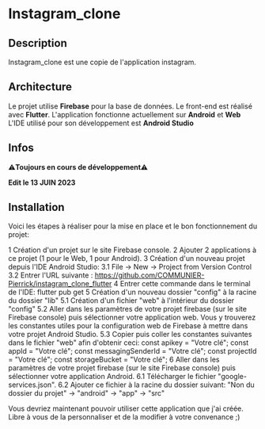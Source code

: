 # Instagram_clone

## Description

Instagram_clone est une copie de l'application instagram.

## Architecture

Le projet utilise **Firebase** pour la base de données.
Le front-end est réalisé avec **Flutter**.
L'application fonctionne actuellement sur **Android** et **Web**
L'IDE utilisé pour son développement est **Android Studio**

## Infos

⚠**Toujours en cours de développement**⚠

**Edit le 13 JUIN 2023**

## Installation

Voici les étapes à réaliser pour la mise en place et le bon fonctionnement du projet:

1 Création d'un projet sur le site Firebase console.
2 Ajouter 2 applications à ce projet (1 pour le Web, 1 pour Android).
3 Création d'un nouveau projet depuis l'IDE Android Studio:
  3.1 File -> New -> Project from Version Control
  3.2 Entrer l'URL suivante : https://github.com/COMMUNIER-Pierrick/instagram_clone_flutter
4 Entrer cette commande dans le terminal de l'IDE: flutter pub get
5 Création d'un nouveau dossier "config" à la racine du dossier "lib"
  5.1 Création d'un fichier "web" à l'intérieur du dossier "config"
  5.2 Aller dans les paramètres de votre projet firebase (sur le site Firebase console) puis sélectionner votre application web.
      Vous y trouverez les constantes utiles pour la configuration web de Firebase à mettre dans votre projet Android Studio.
  5.3 Copier puis coller les constantes suivantes dans le fichier "web" afin d'obtenir ceci:
    const apikey = "Votre clé";
    const appId = "Votre clé";
    const messagingSenderId = "Votre clé";
    const projectId = "Votre clé";
    const storageBucket = "Votre clé";
6 Aller dans les paramètres de votre projet firebase (sur le site Firebase console) puis sélectionner votre application Android.
  6.1 Télécharger le fichier "google-services.json".
  6.2 Ajouter ce fichier à la racine du dossier suivant:
      "Non du dossier du projet" -> "android" -> "app" -> "src"

Vous devriez maintenant pouvoir utiliser cette application que j'ai créée.
Libre à vous de la personnaliser et de la modifier à votre convenance ;)
